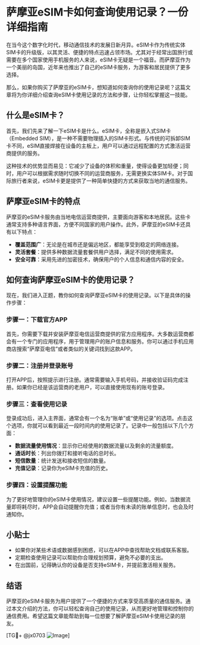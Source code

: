 # 萨摩亚eSIM卡如何查询使用记录？一份详细指南

在当今这个数字化时代，移动通信技术的发展日新月异。eSIM卡作为传统实体SIM卡的升级版，以其灵活、便捷的特点迅速占领市场。尤其对于经常出国旅行或需要在多个国家使用手机服务的人来说，eSIM卡无疑是一个福音。而萨摩亚作为一个美丽的岛国，近年来也推出了自己的eSIM卡服务，为游客和居民提供了更多选择。

那么，如果你购买了萨摩亚的eSIM卡，想知道如何查询你的使用记录呢？这篇文章将为你详细介绍查询eSIM卡使用记录的方法和步骤，让你轻松掌握这一技能。

## 什么是eSIM卡？

首先，我们先来了解一下eSIM卡是什么。eSIM卡，全称是嵌入式SIM卡（Embedded SIM），是一种不需要物理插入的SIM卡形式。与传统的可拆卸SIM卡不同，eSIM直接焊接在设备的主板上，用户可以通过远程配置的方式激活运营商提供的服务。

这种技术的优势显而易见：它减少了设备的体积和重量，使得设备更加轻便；同时，用户可以根据需求随时切换不同的运营商服务，无需更换实体SIM卡。对于国际旅行者来说，eSIM卡更是提供了一种简单快捷的方式来获取当地的通信服务。

## 萨摩亚eSIM卡的特点

萨摩亚的eSIM卡服务由当地电信运营商提供，主要面向游客和本地居民。这些卡通常支持多种语言界面，方便不同国家的用户操作。此外，萨摩亚的eSIM卡还具有以下特点：

- **覆盖范围广**：无论是在城市还是偏远地区，都能享受到稳定的网络连接。
- **灵活套餐**：提供多种数据流量套餐供用户选择，满足不同的使用需求。
- **安全可靠**：采用先进的加密技术，确保用户的个人信息和通信内容的安全。

## 如何查询萨摩亚eSIM卡的使用记录？

现在，我们进入正题，教你如何查询萨摩亚eSIM卡的使用记录。以下是具体的操作步骤：

### 步骤一：下载官方APP

首先，你需要下载并安装萨摩亚电信运营商提供的官方应用程序。大多数运营商都会有一个专门的应用程序，用于管理用户的账户信息和服务。你可以通过手机应用商店搜索“萨摩亚电信”或者类似的关键词找到这款APP。

### 步骤二：注册并登录账号

打开APP后，按照提示进行注册。通常需要输入手机号码，并接收验证码完成注册。如果你已经是该运营商的老用户，可以直接使用现有的账号登录。

### 步骤三：查看使用记录

登录成功后，进入主界面，通常会有一个名为“账单”或“使用记录”的选项。点击这个选项，你就可以看到最近一段时间内的使用记录了。记录中一般包括以下几个方面：

- **数据流量使用情况**：显示你已经使用的数据流量以及剩余的流量额度。
- **通话时长**：列出你拨打和接听电话的总时长。
- **短信数量**：统计发送和接收短信的数量。
- **充值记录**：记录你为eSIM卡充值的历史。

### 步骤四：设置提醒功能

为了更好地管理你的eSIM卡使用情况，建议设置一些提醒功能。例如，当数据流量即将耗尽时，APP会自动提醒你充值；或者当你有未读的账单信息时，也会及时通知你。

## 小贴士

- 如果你对某些术语或数据感到困惑，可以在APP中查找帮助文档或联系客服。
- 定期检查使用记录可以帮助你合理规划预算，避免不必要的支出。
- 在出国前，记得确认你的设备是否支持eSIM卡，并提前激活相关服务。

## 结语

萨摩亚的eSIM卡服务为用户提供了一个便捷的方式来享受高质量的通信服务。通过本文介绍的方法，你可以轻松查询自己的使用记录，从而更好地管理和控制你的通信费用。希望这篇文章能帮助到每一位想要了解萨摩亚eSIM卡使用记录的朋友。

[TG💪+ @jx0703 ![Image](https://github.com/user-attachments/assets/dbca1d08-cadb-493c-b0ec-ad6f7a83f270)]